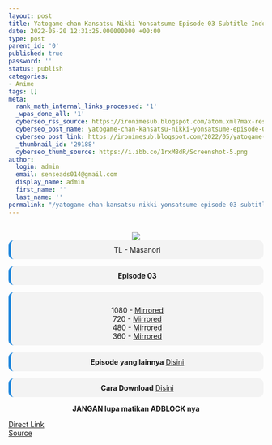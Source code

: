```yaml
---
layout: post
title: Yatogame-chan Kansatsu Nikki Yonsatsume Episode 03 Subtitle Indonesia
date: 2022-05-20 12:31:25.000000000 +00:00
type: post
parent_id: '0'
published: true
password: ''
status: publish
categories:
- Anime
tags: []
meta:
  rank_math_internal_links_processed: '1'
  _wpas_done_all: '1'
  cyberseo_rss_source: https://ironimesub.blogspot.com/atom.xml?max-results=150
  cyberseo_post_name: yatogame-chan-kansatsu-nikki-yonsatsume-episode-03-subtitle-indonesia
  cyberseo_post_link: https://ironimesub.blogspot.com/2022/05/yatogame-chan-kansatsu-nikki-yonsatsume_31.html
  _thumbnail_id: '29188'
  cyberseo_thumb_source: https://i.ibb.co/1rxM8dR/Screenshot-5.png
author:
  login: admin
  email: senseads014@gmail.com
  display_name: admin
  first_name: ''
  last_name: ''
permalink: "/yatogame-chan-kansatsu-nikki-yonsatsume-episode-03-subtitle-indonesia/"
---
```


<div style="text-align: center">
<br />
<img src="{{ site.baseurl }}/assets/2022/05/Screenshot-5.png" />
<div style="background-color: #f3f3f3;border-left: 5px solid #2288dd;border-radius: 10px;padding: 10px">
TL - Masanori</div>
<p></p>
<div style="background-color: #f3f3f3;border-left: 5px solid #2288dd;border-radius: 10px;padding: 10px">
<strong>Episode 03</strong> </div>
<p></p>
<div style="background-color: #f3f3f3;border-left: 5px solid #2288dd;border-radius: 10px;padding: 10px">
<br />
1080 - <a href="https://mir.cr/1QUXYZEW">Mirrored</a><br />
720 - <a href="https://mir.cr/04WCBWOC">Mirrored</a><br />
480 - <a href="https://mir.cr/1JBDI5OB">Mirrored</a><br />
360 - <a href="https://mir.cr/1N8YFOLP">Mirrored</a>
</div>
<p></p>
<div style="background-color: #f3f3f3;border-left: 5px solid #2288dd;border-radius: 10px;padding: 10px">
<strong>Episode yang lainnya</strong> <a href="https://ironimesub.blogspot.com/p/yatogame-chan-kansatsu-nikki-yonsatsume.html">Disini</a>
</div>
<p></p>
<div style="background-color: #f3f3f3;border-left: 5px solid #2288dd;border-radius: 10px;padding: 10px">
<strong>Cara Download</strong> <a href="https://ironimesub.blogspot.com/2022/04/cara-mendownload-di-mirrored.html">Disini</a>
</div>
<p><strong>JANGAN lupa matikan ADBLOCK nya</strong></p>
</div>
<div class="divbtn"> <a href="https://handymansurrender.com/fihup8buzv?key=94550f7ce39444073321dde3b8782f97" class="btn"><i class="fa fa-download"></i> Direct Link</a> <br /><a href="https://ironimesub.blogspot.com/2022/05/yatogame-chan-kansatsu-nikki-yonsatsume_31.html">Source</a> </div>
